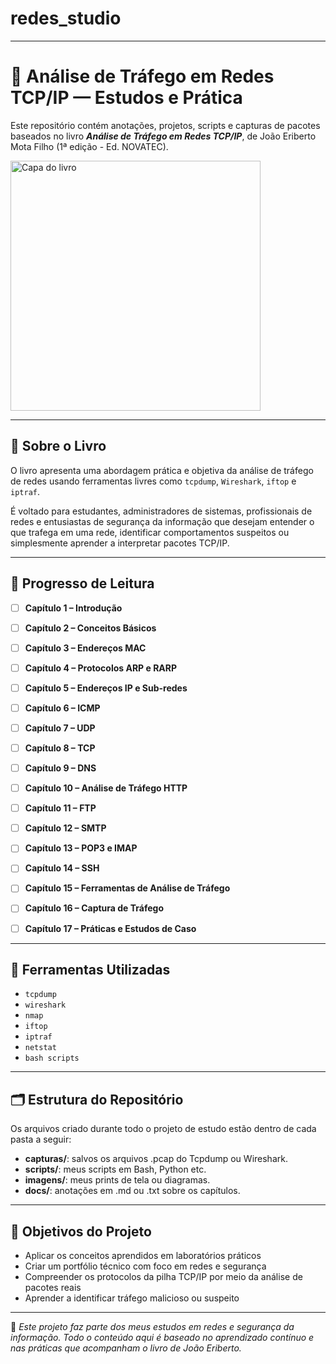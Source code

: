# redes_studio

---

# 📡 Análise de Tráfego em Redes TCP/IP — Estudos e Prática

Este repositório contém anotações, projetos, scripts e capturas de pacotes baseados no livro **_Análise de Tráfego em Redes TCP/IP_**, de João Eriberto Mota Filho (1ª edição - Ed. NOVATEC).

<img src="https://m.media-amazon.com/images/I/81x-nHq0GXL._SL1436_.jpg" alt="Capa do livro" width="400">

---

## 📖 Sobre o Livro

O livro apresenta uma abordagem prática e objetiva da análise de tráfego de redes usando ferramentas livres como `tcpdump`, `Wireshark`, `iftop` e `iptraf`.  

É voltado para estudantes, administradores de sistemas, profissionais de redes e entusiastas de segurança da informação que desejam entender o que trafega em uma rede, identificar comportamentos suspeitos ou simplesmente aprender a interpretar pacotes TCP/IP.

---

## 📘 Progresso de Leitura

- [ ] **Capítulo 1 – Introdução**
- [ ] **Capítulo 2 – Conceitos Básicos**
- [ ] **Capítulo 3 – Endereços MAC**
- [ ] **Capítulo 4 – Protocolos ARP e RARP**
- [ ] **Capítulo 5 – Endereços IP e Sub-redes**
- [ ] **Capítulo 6 – ICMP**
- [ ] **Capítulo 7 – UDP**
- [ ] **Capítulo 8 – TCP**
- [ ] **Capítulo 9 – DNS**
- [ ] **Capítulo 10 – Análise de Tráfego HTTP**
- [ ] **Capítulo 11 – FTP**
- [ ] **Capítulo 12 – SMTP**
- [ ] **Capítulo 13 – POP3 e IMAP**
- [ ] **Capítulo 14 – SSH**
- [ ] **Capítulo 15 – Ferramentas de Análise de Tráfego**
- [ ] **Capítulo 16 – Captura de Tráfego**
- [ ] **Capítulo 17 – Práticas e Estudos de Caso**


---

## 🧰 Ferramentas Utilizadas

- `tcpdump`
- `wireshark`
- `nmap`
- `iftop`
- `iptraf`
- `netstat`
- `bash scripts`

---

## 🗂️ Estrutura do Repositório

Os arquivos criado durante todo o projeto de estudo estão dentro de cada pasta a seguir:

- **capturas/**: salvos os arquivos .pcap do Tcpdump ou Wireshark.
- **scripts/**:  meus scripts em Bash, Python etc.
- **imagens/**: meus prints de tela ou diagramas.
- **docs/**: anotações em .md ou .txt sobre os capítulos.

---

## 🎯 Objetivos do Projeto

- Aplicar os conceitos aprendidos em laboratórios práticos
- Criar um portfólio técnico com foco em redes e segurança
- Compreender os protocolos da pilha TCP/IP por meio da análise de pacotes reais
- Aprender a identificar tráfego malicioso ou suspeito

---

📌 *Este projeto faz parte dos meus estudos em redes e segurança da informação. Todo o conteúdo aqui é baseado no aprendizado contínuo e nas práticas que acompanham o livro de João Eriberto.*
